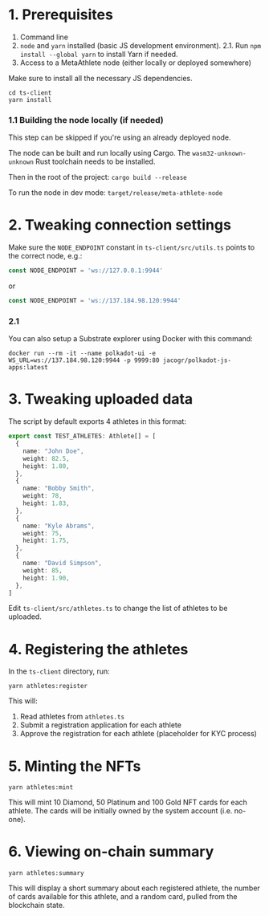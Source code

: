 # 1. Prerequisites

1. Command line
2. `node` and `yarn` installed (basic JS development environment).
2.1. Run `npm install --global yarn` to install Yarn if needed.
3. Access to a MetaAthlete node (either locally or deployed somewhere)

Make sure to install all the necessary JS dependencies.

```
cd ts-client
yarn install
```

### 1.1 Building the node locally (if needed)

This step can be skipped if you're using an already deployed node.

The node can be built and run locally using Cargo. The `wasm32-unknown-unknown` Rust toolchain needs to be installed.

Then in the root of the project: `cargo build --release`

To run the node in dev mode: `target/release/meta-athlete-node`

# 2. Tweaking connection settings

Make sure the `NODE_ENDPOINT` constant in `ts-client/src/utils.ts` points to the correct node, e.g.:
```ts
const NODE_ENDPOINT = 'ws://127.0.0.1:9944'
```

or
```ts
const NODE_ENDPOINT = 'ws://137.184.98.120:9944'
```

### 2.1

You can also setup a Substrate explorer using Docker with this command:
```
docker run --rm -it --name polkadot-ui -e WS_URL=ws://137.184.98.120:9944 -p 9999:80 jacogr/polkadot-js-apps:latest
```

# 3. Tweaking uploaded data

The script by default exports 4 athletes in this format:
```ts
export const TEST_ATHLETES: Athlete[] = [
  {
    name: "John Doe",
    weight: 82.5,
    height: 1.80,
  },
  {
    name: "Bobby Smith",
    weight: 78,
    height: 1.83,
  },
  {
    name: "Kyle Abrams",
    weight: 75,
    height: 1.75,
  },
  {
    name: "David Simpson",
    weight: 85,
    height: 1.90,
  },
]
```

Edit `ts-client/src/athletes.ts` to change the list of athletes to be uploaded.

# 4. Registering the athletes

In the `ts-client` directory, run:
```
yarn athletes:register
```

This will:
1. Read athletes from `athletes.ts`
2. Submit a registration application for each athlete
3. Approve the registration for each athlete (placeholder for KYC process)

# 5. Minting the NFTs
```
yarn athletes:mint
```

This will mint 10 Diamond, 50 Platinum and 100 Gold NFT cards for each athlete. The cards will be initially owned by the system account (i.e. no-one).

# 6. Viewing on-chain summary
```
yarn athletes:summary
```

This will display a short summary about each registered athlete, the number of cards available for this athlete, and a random card, pulled from the blockchain state.
